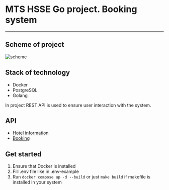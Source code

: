 # MTS HSSE Go project. Booking system
--------
## Scheme of project

![scheme](https://github.com/Sinord/final-project/raw/master/components-diagram.png)

## Stack of technology
  - Docker
  - PostgreSQL
  - Golang

In project REST API is used to ensure user interaction with the system.

## API
  - [Hotel information](/hotel/api/swagger/hotels.yaml)
  - [Booking](/booking/api/swagger/booking.yaml)

## Get started

1) Ensure that Docker is installed
2) Fill .env file like in .env-example
3) Run `docker compose up -d --build` or just `make build` if makefile is installed in your system